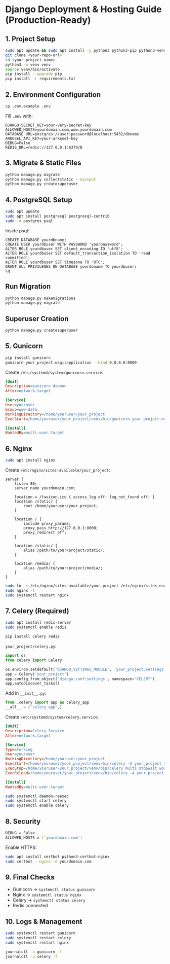 
# Django Deployment & Hosting Guide (Production-Ready)

## 1. Project Setup
```bash
sudo apt update && sudo apt install -y python3 python3-pip python3-venv postgresql libpq-dev nginx
git clone <your-repo-url>
cd <your-project-name>
python3 -m venv venv
source venv/bin/activate
pip install --upgrade pip
pip install -r requirements.txt
```

## 2. Environment Configuration
```bash
cp .env.example .env
```
Fill `.env` with:
```
DJANGO_SECRET_KEY=your-very-secret-key
ALLOWED_HOSTS=yourdomain.com,www.yourdomain.com
DATABASE_URL=postgres://user:password@localhost:5432/dbname
ARKESEL_API_KEY=your-arkesel-key
DEBUG=False
REDIS_URL=redis://127.0.0.1:6379/0
```

## 3. Migrate & Static Files
```bash
python manage.py migrate
python manage.py collectstatic --noinput
python manage.py createsuperuser
```

## 4. PostgreSQL Setup
```bash
sudo apt update
sudo apt install postgresql postgresql-contrib
sudo -u postgres psql
```
Inside psql:
```
CREATE DATABASE yourdbname;
CREATE USER yourdbuser WITH PASSWORD 'yourpassword';
ALTER ROLE yourdbuser SET client_encoding TO 'utf8';
ALTER ROLE yourdbuser SET default_transaction_isolation TO 'read committed';
ALTER ROLE yourdbuser SET timezone TO 'UTC';
GRANT ALL PRIVILEGES ON DATABASE yourdbname TO yourdbuser;
\q
```

## Run Migration
```bash
python manage.py makemigrations
python manage.py migrate
```

## Superuser Creation
```bash
python manage.py createsuperuser
```


## 5. Gunicorn
```bash
pip install gunicorn
gunicorn your_project.wsgi:application --bind 0.0.0.0:8000
```

Create `/etc/systemd/system/gunicorn.service`:
```ini
[Unit]
Description=gunicorn daemon
After=network.target

[Service]
User=youruser
Group=www-data
WorkingDirectory=/home/youruser/your_project
ExecStart=/home/youruser/your_project/venv/bin/gunicorn your_project.wsgi:application --bind 127.0.0.1:8000 --workers 3

[Install]
WantedBy=multi-user.target
```

## 6. Nginx
```bash
sudo apt install nginx
```

Create `/etc/nginx/sites-available/your_project`:
```nginx
server {
    listen 80;
    server_name yourdomain.com;

    location = /favicon.ico { access_log off; log_not_found off; }
    location /static/ {
        root /home/youruser/your_project;
    }

    location / {
        include proxy_params;
        proxy_pass http://127.0.0.1:8000;
        proxy_redirect off;
    }

    location /static/ {
        alias /path/to/your/project/static/;
    }

    location /media/ {
        alias /path/to/your/project/media/;
    }
}
```

```bash
sudo ln -s /etc/nginx/sites-available/your_project /etc/nginx/sites-enabled/
sudo nginx -t
sudo systemctl restart nginx
```

## 7. Celery (Required)
```bash
sudo apt install redis-server
sudo systemctl enable redis

pip install celery redis
```

`your_project/celery.py`:
```python
import os
from celery import Celery

os.environ.setdefault('DJANGO_SETTINGS_MODULE', 'your_project.settings')
app = Celery('your_project')
app.config_from_object('django.conf:settings', namespace='CELERY')
app.autodiscover_tasks()
```

Add in `__init__.py`:
```python
from .celery import app as celery_app
__all__ = ('celery_app',)
```

Create `/etc/systemd/system/celery.service`:
```ini
[Unit]
Description=Celery Service
After=network.target

[Service]
Type=forking
User=youruser
WorkingDirectory=/home/youruser/your_project
ExecStart=/home/youruser/your_project/venv/bin/celery -A your_project multi start worker --loglevel=info --logfile=/var/log/celery.log
ExecStop=/home/youruser/your_project/venv/bin/celery multi stopwait worker
ExecReload=/home/youruser/your_project/venv/bin/celery -A your_project multi restart worker --loglevel=info --logfile=/var/log/celery.log

[Install]
WantedBy=multi-user.target
```

```bash
sudo systemctl daemon-reexec
sudo systemctl start celery
sudo systemctl enable celery
```

## 8. Security
```bash
DEBUG = False
ALLOWED_HOSTS = ['yourdomain.com']
```

Enable HTTPS:
```bash
sudo apt install certbot python3-certbot-nginx
sudo certbot --nginx -d yourdomain.com
```

## 9. Final Checks
- Gunicorn → `systemctl status gunicorn`
- Nginx → `systemctl status nginx`
- Celery → `systemctl status celery`
- Redis connected

## 10. Logs & Management
```bash
sudo systemctl restart gunicorn
sudo systemctl restart celery
sudo systemctl restart nginx

journalctl -u gunicorn -f
journalctl -u celery -f
```

